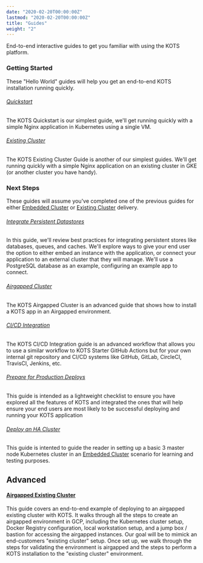 ```yaml
---
date: "2020-02-20T00:00:00Z"
lastmod: "2020-02-20T00:00:00Z"
title: "Guides"
weight: "2"
---
```


End-to-end interactive guides to get you familiar with using the KOTS platform.

### Getting Started

These "Hello World" guides will help you get an end-to-end KOTS installation running quickly.

###### [Quickstart](/vendor/guides/quickstart)

The KOTS Quickstart is our simplest guide, we'll get running quickly with a simple Nginx application in Kubernetes using a single VM.

###### [Existing Cluster](/vendor/guides/existing-cluster)

The KOTS Existing Cluster Guide is another of our simplest guides. We'll get running quickly with a simple Nginx application on an existing cluster in GKE (or another cluster you have handy).


### Next Steps

These guides will assume you've completed one of the previous guides for either [Embedded Cluster](/vendor/guides/quickstart) or [Existing Cluster](/vendor/guides/existing-cluster) delivery.

###### [Integrate Persistent Datastores](/vendor/guides/persistent-datastores)

In this guide, we'll review best practices for integrating persistent stores like databases, queues, and caches. We'll explore ways to give your end user the option to either embed an instance with the application, or connect your application to an external cluster that they will manage. We'll use a PostgreSQL database as an example, configuring an example app to connect.

###### [Airgapped Cluster](/vendor/guides/airgapped-cluster)

The KOTS Airgapped Cluster is an advanced guide that shows how to install a KOTS app in an Airgapped environment.


###### [CI/CD Integration](/vendor/guides/ci-cd-integration)

The KOTS CI/CD Integration guide is an advanced workflow that allows you to use a similar workflow to KOTS Starter GitHub Actions but for your own internal git repository and CI/CD systems like GitHub, GitLab, CircleCI, TravisCI, Jenkins, etc.


###### [Prepare for Production Deploys](/vendor/guides/production-ready)

This guide is intended as a lightweight checklist to ensure you have explored all the features of KOTS and integrated the ones that will help ensure your end users are most likely to be successful deploying and running your KOTS application


###### [Deploy an HA Cluster](/vendor/guides/ha-guide)

This guide is intented to guide the reader in setting up a basic 3 master node Kubernetes cluster in an [Embedded Cluster](/vendor/guides/quickstart) scenario for learning and testing purposes.


<!-- Coming Soon!

###### [Package a Helm Chart](/vendor/guides/helm-chart)

In this guide, we'll explore how you can leverage the wealth of software bundled using Helm to integrate an off-the-shelf application into your KOTS app bundle. We'll use the Consul helm chart as an example in this case.

###### [Integrate Collectors and Analyzers for Troubleshooting](/vendor/guides/troubleshoot-support-bundle)

###### [Add custom Prometheus Graphs](/vendor/guides/prometheus-graphs)

###### [Manage Customer Entitlements](/vendor/guides/entitlements)

-->


## Advanced

#### [Airgapped Existing Cluster](/vendor/guides/airgapped-existing-cluster)

This guide covers an end-to-end example of deploying to an airgapped existing cluster with KOTS.
It walks through all the steps to create an airgapped environment in GCP, including the Kubernetes cluster setup, Docker Registry configuration, local workstation setup, and a jump box / bastion for accessing the airgapped instances.
Our goal will be to mimick an end-customers "existing cluster" setup.
Once set up, we walk through the steps for validating the environment is airgapped and the steps to perform a KOTS installation to the "existing cluster" environment.

<!-- Coming Soon!
###### [Runtime License Validation](/vendor/guides/runtime-license-validation)

#### [Advanced Embedded Cluster Usage](/vendor/guides/advanced-embedded-cluster)

- locking component versions
- staging Installer YAMLs through Unstable/Beta/Stable channels
- manging YAML in git repo
- preflight checks for embedded components when running in existing cluster (e.g. storageclass)


#### [Deploy an Operator to an airgapped cluster](/vendor/guides/operator-airgap)

#### [Deploy a Helm Chart to an airgapped cluster](/vendor/guides/helm-airgap)

#### [Deploy a Custom Preflight Check](/vendor/guides/custom-preflight)

#### [GitOps Workflow](/vendor/guides/gitops)

(Coming soon)

-->
